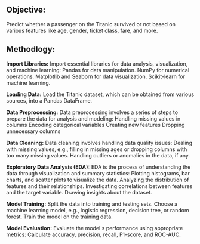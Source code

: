 



## Objective:

Predict whether a passenger on the Titanic survived or not based on various features like age, gender, ticket class, fare, and more.
## Methodlogy:

**Import Libraries:**
Import essential libraries for data analysis, visualization, and machine learning:
Pandas for data manipulation.
NumPy for numerical operations.
Matplotlib and Seaborn for data visualization.
Scikit-learn for machine learning.

**Loading Data:**
Load the Titanic dataset, which can be obtained from various sources, into a Pandas DataFrame.

**Data Preprocessing:**
Data preprocessing involves a series of steps to prepare the data for analysis and modeling:
Handling missing values in columns
Encoding categorical variables 
Creating new features
Dropping unnecessary columns

**Data Cleaning:**
Data cleaning involves handling data quality issues:
Dealing with missing values, e.g., filling in missing ages or dropping columns with too many missing values.
Handling outliers or anomalies in the data, if any.

**Exploratory Data Analysis (EDA):**
EDA is the process of understanding the data through visualization and summary statistics:
Plotting histograms, bar charts, and scatter plots to visualize the data.
Analyzing the distribution of features and their relationships.
Investigating correlations between features and the target variable.
Drawing insights about the dataset.

**Model Training:**
Split the data into training and testing sets.
Choose a machine learning model, e.g., logistic regression, decision tree, or random forest.
Train the model on the training data.

**Model Evaluation:**
Evaluate the model's performance using appropriate metrics:
Calculate accuracy, precision, recall, F1-score, and ROC-AUC.
